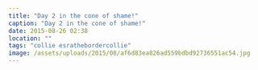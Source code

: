 ```yaml
---
title: "Day 2 in the cone of shame!"
caption: "Day 2 in the cone of shame!"
date: 2015-08-26 02:38
location: ""
tags: "collie esrathebordercollie"
image: /assets/uploads/2015/08/af6d83ea826ad559bdbd92736551ac54.jpg
---
```

